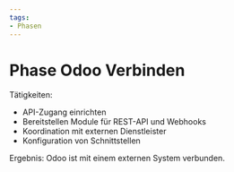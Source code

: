 ```yaml
---
tags:
- Phasen
---
```

# Phase Odoo Verbinden

Tätigkeiten:

* API-Zugang einrichten
* Bereitstellen Module für REST-API und Webhooks
* Koordination mit externen Dienstleister
* Konfiguration von Schnittstellen

Ergebnis: Odoo ist mit einem externen System verbunden.
